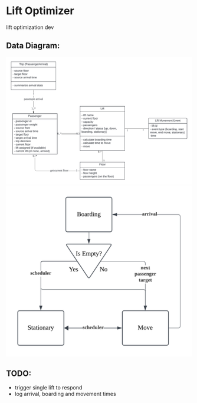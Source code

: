 # Lift Optimizer
lift optimization dev

## Data Diagram:
![Data model](ER.png "ERD")
![Transition Diagram](StateDiagram.png "Lift State Transitions")

## TODO:
- trigger single lift to respond
- log arrival, boarding and movement times
